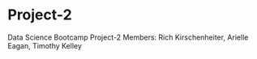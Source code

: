 # Project-2

Data Science Bootcamp Project-2 
Members: Rich Kirschenheiter, Arielle Eagan, Timothy Kelley
